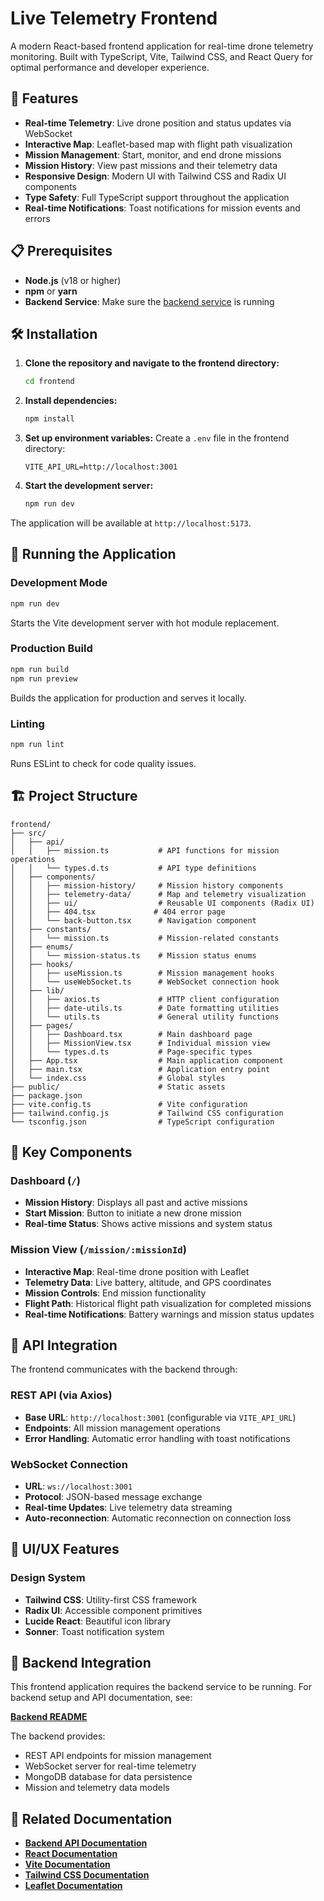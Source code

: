 # Live Telemetry Frontend

A modern React-based frontend application for real-time drone telemetry monitoring. Built with TypeScript, Vite, Tailwind CSS, and React Query for optimal performance and developer experience.

## 🚀 Features

- **Real-time Telemetry**: Live drone position and status updates via WebSocket
- **Interactive Map**: Leaflet-based map with flight path visualization
- **Mission Management**: Start, monitor, and end drone missions
- **Mission History**: View past missions and their telemetry data
- **Responsive Design**: Modern UI with Tailwind CSS and Radix UI components
- **Type Safety**: Full TypeScript support throughout the application
- **Real-time Notifications**: Toast notifications for mission events and errors

## 📋 Prerequisites

- **Node.js** (v18 or higher)
- **npm** or **yarn**
- **Backend Service**: Make sure the [backend service](../backend/README.md) is running

## 🛠️ Installation

1. **Clone the repository and navigate to the frontend directory:**

   ```bash
   cd frontend
   ```

2. **Install dependencies:**

   ```bash
   npm install
   ```

3. **Set up environment variables:**
   Create a `.env` file in the frontend directory:

   ```env
   VITE_API_URL=http://localhost:3001
   ```

4. **Start the development server:**
   ```bash
   npm run dev
   ```

The application will be available at `http://localhost:5173`.

## 🚀 Running the Application

### Development Mode

```bash
npm run dev
```

Starts the Vite development server with hot module replacement.

### Production Build

```bash
npm run build
npm run preview
```

Builds the application for production and serves it locally.

### Linting

```bash
npm run lint
```

Runs ESLint to check for code quality issues.

## 🏗️ Project Structure

```
frontend/
├── src/
│   ├── api/
│   │   ├── mission.ts           # API functions for mission operations
│   │   └── types.d.ts           # API type definitions
│   ├── components/
│   │   ├── mission-history/     # Mission history components
│   │   ├── telemetry-data/      # Map and telemetry visualization
│   │   ├── ui/                  # Reusable UI components (Radix UI)
│   │   ├── 404.tsx             # 404 error page
│   │   └── back-button.tsx      # Navigation component
│   ├── constants/
│   │   └── mission.ts           # Mission-related constants
│   ├── enums/
│   │   └── mission-status.ts    # Mission status enums
│   ├── hooks/
│   │   ├── useMission.ts        # Mission management hooks
│   │   └── useWebSocket.ts      # WebSocket connection hook
│   ├── lib/
│   │   ├── axios.ts             # HTTP client configuration
│   │   ├── date-utils.ts        # Date formatting utilities
│   │   └── utils.ts             # General utility functions
│   ├── pages/
│   │   ├── Dashboard.tsx        # Main dashboard page
│   │   ├── MissionView.tsx      # Individual mission view
│   │   └── types.d.ts           # Page-specific types
│   ├── App.tsx                  # Main application component
│   ├── main.tsx                 # Application entry point
│   └── index.css                # Global styles
├── public/                      # Static assets
├── package.json
├── vite.config.ts               # Vite configuration
├── tailwind.config.js           # Tailwind CSS configuration
└── tsconfig.json                # TypeScript configuration
```

## 🎯 Key Components

### Dashboard (`/`)

- **Mission History**: Displays all past and active missions
- **Start Mission**: Button to initiate a new drone mission
- **Real-time Status**: Shows active missions and system status

### Mission View (`/mission/:missionId`)

- **Interactive Map**: Real-time drone position with Leaflet
- **Telemetry Data**: Live battery, altitude, and GPS coordinates
- **Mission Controls**: End mission functionality
- **Flight Path**: Historical flight path visualization for completed missions
- **Real-time Notifications**: Battery warnings and mission status updates

## 🔌 API Integration

The frontend communicates with the backend through:

### REST API (via Axios)

- **Base URL**: `http://localhost:3001` (configurable via `VITE_API_URL`)
- **Endpoints**: All mission management operations
- **Error Handling**: Automatic error handling with toast notifications

### WebSocket Connection

- **URL**: `ws://localhost:3001`
- **Protocol**: JSON-based message exchange
- **Real-time Updates**: Live telemetry data streaming
- **Auto-reconnection**: Automatic reconnection on connection loss

## 🎨 UI/UX Features

### Design System

- **Tailwind CSS**: Utility-first CSS framework
- **Radix UI**: Accessible component primitives
- **Lucide React**: Beautiful icon library
- **Sonner**: Toast notification system

## 🔗 Backend Integration

This frontend application requires the backend service to be running. For backend setup and API documentation, see:

**[Backend README](../backend/README.md)**

The backend provides:

- REST API endpoints for mission management
- WebSocket server for real-time telemetry
- MongoDB database for data persistence
- Mission and telemetry data models

## 🔗 Related Documentation

- **[Backend API Documentation](../backend/README.md)**
- **[React Documentation](https://react.dev/)**
- **[Vite Documentation](https://vitejs.dev/)**
- **[Tailwind CSS Documentation](https://tailwindcss.com/)**
- **[Leaflet Documentation](https://leafletjs.com/)**
